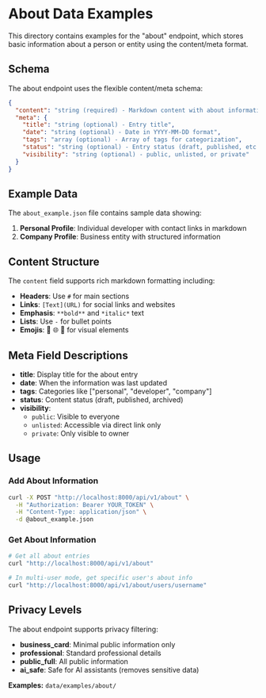 # About Data Examples

This directory contains examples for the "about" endpoint, which stores basic information about a person or entity using the content/meta format.

## Schema

The about endpoint uses the flexible content/meta schema:

```json
{
  "content": "string (required) - Markdown content with about information",
  "meta": {
    "title": "string (optional) - Entry title",
    "date": "string (optional) - Date in YYYY-MM-DD format",
    "tags": "array (optional) - Array of tags for categorization",
    "status": "string (optional) - Entry status (draft, published, etc.)",
    "visibility": "string (optional) - public, unlisted, or private"
  }
}
```

## Example Data

The `about_example.json` file contains sample data showing:

1. **Personal Profile**: Individual developer with contact links in markdown
2. **Company Profile**: Business entity with structured information

## Content Structure

The `content` field supports rich markdown formatting including:

- **Headers**: Use `#` for main sections
- **Links**: `[Text](URL)` for social links and websites
- **Emphasis**: `**bold**` and `*italic*` text
- **Lists**: Use `-` for bullet points
- **Emojis**: 📍 🌐 💼 for visual elements

## Meta Field Descriptions

- **title**: Display title for the about entry
- **date**: When the information was last updated
- **tags**: Categories like ["personal", "developer", "company"]
- **status**: Content status (draft, published, archived)
- **visibility**:
  - `public`: Visible to everyone
  - `unlisted`: Accessible via direct link only
  - `private`: Only visible to owner

## Usage

### Add About Information

```bash
curl -X POST "http://localhost:8000/api/v1/about" \
  -H "Authorization: Bearer YOUR_TOKEN" \
  -H "Content-Type: application/json" \
  -d @about_example.json
```

### Get About Information

```bash
# Get all about entries
curl "http://localhost:8000/api/v1/about"

# In multi-user mode, get specific user's about info
curl "http://localhost:8000/api/v1/about/users/username"
```

## Privacy Levels

The about endpoint supports privacy filtering:

- **business_card**: Minimal public information only
- **professional**: Standard professional details
- **public_full**: All public information
- **ai_safe**: Safe for AI assistants (removes sensitive data)

**Examples:** `data/examples/about/`
